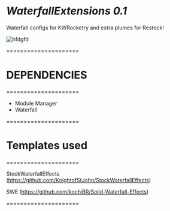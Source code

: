 # *WaterfallExtensions 0.1*
Waterfall configs for KWRocketry and extra plumes for Restock!



![hfdgfd](https://github.com/rbeap/WaterfallExtensions/assets/170141846/150b545f-77b3-4a60-b035-1061c9fb886c)


=====================
# DEPENDENCIES
=====================

- Module Manager
- Waterfall





=====================
# Templates used
=====================

StockWaterfallEffects (https://github.com/KnightofStJohn/StockWaterfallEffects)

SWE (https://github.com/kochiBR/Solid-Waterfall-Effects)

=====================
